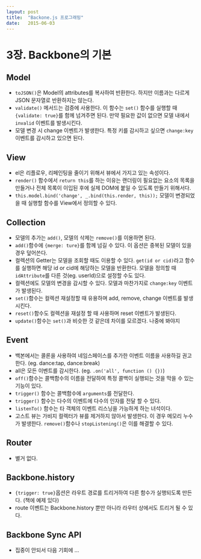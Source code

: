 ```yaml
---
layout: post
title:  "Backone.js 프로그래밍"
date:   2015-06-03
---
```


# 3장. Backbone의 기본

## Model

* ```toJSON()```은 Model의 attributes를 복사하여 반환한다. 하지만 이름과는 다르게 JSON 문자열로 반환하지는 않는다.
* ```validate()``` 메서드는 검증에 사용한다. 이 함수는 ```set()``` 함수를 실행할 때 ```{validate: true}```를 함께 넘겨주면 된다. 만약 필요한 값이 없으면 모델 내에서 ```invalid``` 이벤트를 발생시킨다.
* 모델 변경 시 change 이벤트가 발생한다. 특정 키를 감시하고 싶으면 ```change:key``` 이벤트를 감시하고 있으면 된다.

## View

* el은 리플로우, 리페인팅을 줄이기 위해서 뷰에서 가지고 있는 속성이다.
* ```render()``` 함수에서 ```return this```를 하는 이유는 랜더링이 필요없는 요소의 목록을 만들거나 전체 목록이 이입된 후에 실제 DOM에 붙일 수 있도록 만들기 위해서다.
* ```this.model.bind('change', _.bind(this.render, this));``` 모델이 변경되었을 때 실행할 함수를 View에서 정의할 수 있다.

## Collection

* 모델의 추가는 ```add()```, 모델의 삭제는 ```remove()```를 이용하면 된다. 
* ```add()```함수에 ```{merge: ture}```를 함께 넘길 수 있다. 이 옵션은 중복된 모델이 있을 경우 덮어쓴다.
* 컬렉션의 Getter는 모델을 조회할 때도 이용할 수 있다. ```get(id or cid)```라고 함수를 실행하면 해당 id or cid에 해당하는 모델을 반환한다. 모델을 정의할 때 ```idAttribute```를 다른 것(eg. userId)으로 설정할 수도 있다.
* 컬렉션에도 모델의 변경을 감시할 수 있다. 모델과 마찬가지로 ```change:key``` 이벤트가 발생된다.
* ```set()```함수는 컬렉션 재설정할 때 유용하며 add, remove, change 이벤트를 발생시킨다.
* ```reset()```함수도 컬렉션을 재설정 할 때 사용하며 reset 이벤트가 발생된다.
* ```update()```함수는 ```set()```과 비슷한 것 같은데 차이를 모르겠다. 나중에 봐야지

## Event

* 백본에서는 콜론을 사용하여 네임스페이스를 추가한 이벤트 이름을 사용하길 권고한다. (eg. dance:tap, dance:break)
* all은 모든 이벤트를 감시한다. (eg. ```.on('all', function () {})```)
* ```off()```함수는 콜백함수의 이름을 전달하여 특정 콜백이 실행되는 것을 막을 수 있는 기능이 있다.
* ```trigger()``` 함수는 콜백함수에 ```arguments```를 전달한다.
* ```trigger()``` 함수는 다수의 이벤트에 다수의 인자를 전달 할 수 있다.
* ```listenTo()``` 함수는 타 객체의 이벤트 리스닝을 가능하게 하는 녀석이다.
* 고스트 뷰는 가비지 컬렉터가 뷰를 제거하지 않아서 발생한다. 이 경우 메모리 누수가 발생한다. ```remove()```함수나 ```stopListening()```은 이를 해결할 수 있다. 

## Router

* 별거 없다. 

## Backbone.history

* ```{trigger: true}```옵션은 라우트 경로를 트리거하여 다른 함수가 실행되도록 만든다. (책에 예제 있다)
* route 이벤트는 Backbone.history 뿐만 아니라 라우터 상에서도 트리거 될 수 있다.

## Backbone Sync API

* 집중이 안되서 다음 기회에 ...

